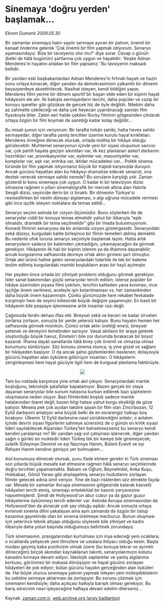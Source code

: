 # Sinemaya 'doğru yerden' başlamak...

*Ekrem Dumanlı 2009.05.30*

<td class="columnist-detail">
<p>Bir zamanlar sinemaya hatırı sayılır sermaye ayıran bir patron, önemli bir kanaat önderine gelerek 'Çok önemli bir film yapmak istiyorum. Senaryo aşamasındayız. Bize bir tavsiyeniz olur mu?' diye sorar. Cevap o günün (belki de hâlâ bugünün) şartlarına çok uygun ve hayatidir: 'Keşke Adnan Menderes'in hayatını anlatan bir film yapsanız.' Bu tavsiyenin maksadı bellidir.</p>
<p>
<div id="haberMetinDiv">
<p>Bir yandan eski başbakanlardan Adnan Menderes'in fırtınalı hayatı ve hazin sonu ortaya konacak, diğer yandan da demokrasimizin çalkantılı bir dönemi beyazperdeye aksettirilecek. Nasihat isteyen, kendi bildiğini yapar, Menderes filmi yerine bir dönem sportif bir başarı elde eden bir kişinin hayat hikâyesini ele alır. İlk bakışta sermayedarın tercihi, daha popüler ve cazip bir konuyu işaretler gibi gözükse de gerçek hiç de öyle değildir. Nitekim daha az zahmetle çekileceği ve daha çok heyecan uyandıracağı sanılan film fiyaskoyla biter. Zaten seri halde çekilen Rocky filminin gölgesinden çıkılarak ortaya özgün bir film koymak da sanıldığı kadar kolay değildir...
<p>Bu misali şunun için veriyorum. Bir tarafta imkân sahibi, hatta heves sahibi sermayedar; diğer tarafta yanlış tercihler üzerine kurulu hayal kırıklıkları. Menderes örneğine dönecek olursak, ortada müthiş bir hikâye olduğu görülecektir. Muhtemel senaryonun içinde yeni bir siyasi oluşumun sancısı var, çok partili hayata geçişin sıkıntıları var, ilk kez planlanan askerî darbenin hazırlıkları var, provokasyonlar var, eylemler var, masumiyetler var, komplolar var, aşk var, entrika var, iktidar mücadelesi var... Politik sinema türünde bir film yapmak istiyorsanız büyük bir trajedi karşınızda duruyor. Ancak gücünü hayattan alan bu hikâyeyi dramatize edecek senarist, ona destek verecek sermaye sahibi nerede? Bu soruların karşılığı yok. Zaman gösterdi ki konu sinemaya çok uygun. O kadar ki bir televizyon dizisi olmasına rağmen o yılları sinematografik bir mercek altına alan Hatırla Sevgili dizisi, seyircide derin bir iz bıraktı. Bir dönemin Türkiye'si resmedilirken bir neslin dünyayı algılaması, o algı uğruna mücadele vermesi gibi ince işçilik isteyen noktalara da temas edildi...
<p>Senaryo seçimi aslında bir vizyon ölçümüdür. Bunu söylerken ille de senaryolar ciddi bir konuya temas etmelidir yahut tür itibarıyla "epik olmalıdır, dramatik bir tema seçilmelidir" gibi bir îmada bulunmuyorum. Komedi filminin senaryosu da bir anlamda vizyon göstergesidir. Senaryodaki zekâ düzeyi, kurgudaki kalite birleşince bir filmin temelleri atılmış demektir. Bu nedenle ufuk turuna senaryo seçimiyle başlamak lazım. Hatta artık senaryoların sadece bir kalemden çıkmadığını, çıkamayacağını da görmek gerekiyor. Hikâyenin ilk hali bir kişinin izlenim ya da ilhamına dayanabilir; ancak kurgulanma safhasında devreye ortak aklın girmesi şart olmuştur. Ortak akıl ürünü haline gelen senaryolardaki tutarlılık ile tek bir kaleme teslim edilmiş kurgulardaki mantıki boşlukların arası bir hayli açılmıştır.
<p>Her şeyden önce ortada bir zihniyet problemi olduğunu görmek gerekiyor. İster sanat bakımından güçlü senaryolar tercih edilsin, isterse popüler bir hikâye üzerinden piyasa filmi çekilsin, tercihin kaliteden yana konması, ince işçiliğe önem verilmesi, aceleyle işin kotarılmaması vs. her zamankinden daha büyük önem kazanmıştır. Çünkü günümüzde hem rekabet fevkalade kızışmıştır hem de seyirci kitlesinde büyük değişim yaşanmıştır. En basit bir hikâyenin bile pespaye işlenmesine artık insanlar razı değil.
<p>Çağımızda ferdin dehası iflas etti. Bireysel zekâ ve beceri ne kadar zirveleri zorlarsa zorlasın, sonuçta bir yerde yetersiz kalıyor. Bunu hayatın hemen her safhasında görmek mümkün. Çünkü ortak aklın ürettiği enerji, bireysel yetenek ve deneyimi temelinden sarsıyor. Vasat akılların bir araya gelerek oluşturduğu büyük havuz, Einstein'ı bile zor durumda bırakacak bir boyut kazandı. İlhama dayalı sanatlarda hâlâ birey çok önemli ve olmazsa olmaz konumunu sürdürüyor. Söz konusu sinema olunca, iş yine güzel ve sağlam bir hikâyeden başlıyor. O da ancak şahsi gözlemlerden beslenen; dolayısıyla gücünü hayattan alan öykülere götürüyor insanları. O hikâyelerin zenginleşmesi hem hayal gücüyle ilgili hem de kurgusal planlama faktörüyle.
<p><p align="center"><img src="http://web.archive.org/web/20110106103538im_/http://medya.zaman.com.tr/2009/05/30/menderes01.jpg"/>
<p>Tam bu noktada karşımıza yine ortak akıl çıkıyor. Senaryolardaki mantık boşluğunu, teknolojik şatafatlar kapatamıyor. Bazen gerçek bir olaya dayanan senaryolar bile sunum hatasına kurban edilerek bazı şüphelerin oluşmasına neden oluyor. Bazı filmlerdeki boşluk sadece mantık hatalarından ibaret değil; bazen bilgi hatası yahut kurgu eksikliği de göze batıyor. Mesela pek çok açıdan takdire şayan bir film olan Zincirbozan, 12 Eylül darbesini anlatıyor ama büyük belki de en esrarengiz halkayı boş bırakıyor. Ülkenin 12 Eylül darbesine nasıl sürüklendiğini anlatır; o anlatım içinde devrin siyasi figürlerini sahneye sürersiniz de o günün en kritik siyasi lideri sayılabilecek Alparslan Türkeş'ten bahsetmezseniz bu senaryo kendi kendini yaralamaz mı? Bir yandan sağ-sol çatışması işlenecek, diğer yandan sağın o günkü en muktedir lideri Türkeş tek bir kareye bile giremeyecek; üstelik Süleyman Demirel ve eşi Nazmiye Hanım, Bülent Ecevit ve eşi Rahşan Hanım kendine genişçe yer bulmuşken...
<p>Asıl konumuza dönecek olursak, şunu ifade etmem gerekir ki Türk sineması son yıllarda büyük mesafe kat etmesine rağmen hâlâ senaryo seçimlerinde doğru tercihler yapamamakta. Babam ve Oğlum, Beynelmilel, Anka Kuşu, Hokkabaz, Gönül Yarası gibi alışılagelmiş senaryo hudutlarını zorlayan filmler gelecek adına ümit veriyor. Yine de bazı risklerden söz etmekte fayda var. Mesela bir zamanlar Avrupa sinemasının gölgesinde kalarak kasvetli hikâyeleri tercih etmiş, sinemayı entelektüel bir kasıntı çerçevesine hapsetmişlerdi. Şimdi de Hollywood'un abur cubur ya da gazur guzur hikâyelerine öykünmeyi tercih edenler var. Aslında Avrupa sinemasından da Hollywood'dan da alınacak çok şey olduğu aşikâr. Ancak sonuçta ortaya evrensel sinema dilini yakalayan ama aynı zamanda da özgün bir üslup kazanma gayretinde olan bir sinema üretmeye mecburuz. Bunun oluşması için yeterince teknik altyapı olduğunu söylesek bile zihniyet ve kadro itibarıyla daha yolun başında olduğumuzu belirtmek zorundayız.
<p>Türk sinemasının, prangalarından kurtulması için inşa edeceği yeni ocaklara; o ocaklarda yetişecek yeni tilmizlere ve ustalara ihtiyacı olduğu kesin. Başta modası geçmiş kaba pozitivizm olmak üzere (bu konuya tekrar ve ayrıntılı döneceğim) birçok akımdan kaynaklanan takıntı, senaryolarımızın kolunu kanadını kırmaya devam ediyor. İdeolojik saplantılar ve yanlış algılanma korkusu, görünmez bir makasa dönüşüyor ve hayal gücünü zorlayan hikâyeleri de yok ediyor; bütün gücünü hayatın gerçeğinden alan öyküleri de. Hal böyle olunca sinemaya yatırım yapmak isteyen yeni müteşebbislerin bu sektöre sermaye aktarması da zorlaşıyor. Bu sorunu çözmek için sinemanın kendisiyle; daha açıkçası halkıyla barışık olması gerekiyor. Bu barış sürecinin nasıl işleyeceğine haftaya devam edelim dilerseniz...</p></p></p></p></p></p></p></p></p></p></div>
</p>
<a href="http://web.archive.org/web/20110106103538/mailto:e.dumanli@zaman.com.tr">
</a></td>

Kaynak: [zaman.com.tr](http://zaman.com.tr/yazar.do?yazino=853051), [web.archive.org (arşiv bağlantısı)](http://web.archive.org/web/20110106103538/http://www.zaman.com.tr/yazar.do?yazino=853051)
